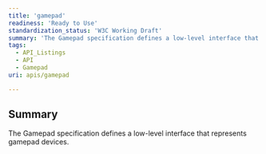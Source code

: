 ```yaml
---
title: 'gamepad'
readiness: 'Ready to Use'
standardization_status: 'W3C Working Draft'
summary: 'The Gamepad specification defines a low-level interface that represents gamepad devices.'
tags:
  - API_Listings
  - API
  - Gamepad
uri: apis/gamepad

---
```

## Summary

The Gamepad specification defines a low-level interface that represents gamepad devices.
